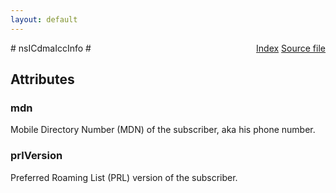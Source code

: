 ```yaml
---
layout: default
---
```

<div class='links' style='float:right'><a href="../index.html">Index</a>
<a href="http://dxr.mozilla.org/mozilla-central/source/dom/icc/interfaces/nsIIccInfo.idl">Source file</a>
</div>
# nsICdmaIccInfo #

## Attributes ##

### mdn ###
  
Mobile Directory Number (MDN) of the subscriber, aka his phone number.  
  

### prlVersion ###
  
Preferred Roaming List (PRL) version of the subscriber.  
  

